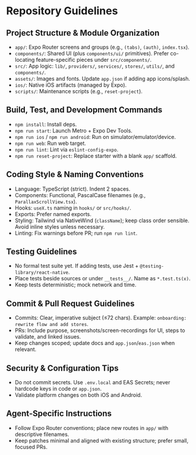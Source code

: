 # Repository Guidelines

## Project Structure & Module Organization
- `app/`: Expo Router screens and groups (e.g., `(tabs)`, `(auth)`, `index.tsx`).
- `components/`: Shared UI (plus `components/ui/` primitives). Prefer co-locating feature-specific pieces under `src/components/`.
- `src/`: App logic: `lib/`, `providers/`, `services/`, `stores/`, `utils/`, and `components/`.
- `assets/`: Images and fonts. Update `app.json` if adding app icons/splash.
- `ios/`: Native iOS artifacts (managed by Expo).
- `scripts/`: Maintenance scripts (e.g., `reset-project`).

## Build, Test, and Development Commands
- `npm install`: Install deps.
- `npm run start`: Launch Metro + Expo Dev Tools.
- `npm run ios` / `npm run android`: Run on simulator/emulator/device.
- `npm run web`: Run web target.
- `npm run lint`: Lint via `eslint-config-expo`.
- `npm run reset-project`: Replace starter with a blank `app/` scaffold.

## Coding Style & Naming Conventions
- Language: TypeScript (strict). Indent 2 spaces.
- Components: Functional, PascalCase filenames (e.g., `ParallaxScrollView.tsx`).
- Hooks: `useX.ts` naming in `hooks/` or `src/hooks/`.
- Exports: Prefer named exports.
- Styling: Tailwind via NativeWind (`className`); keep class order sensible. Avoid inline styles unless necessary.
- Linting: Fix warnings before PR; run `npm run lint`.

## Testing Guidelines
- No formal test suite yet. If adding tests, use Jest + `@testing-library/react-native`.
- Place tests beside sources or under `__tests__/`. Name as `*.test.ts(x)`.
- Keep tests deterministic; mock network and time.

## Commit & Pull Request Guidelines
- Commits: Clear, imperative subject (≤72 chars). Example: `onboarding: rewrite flow and add stores`.
- PRs: Include purpose, screenshots/screen-recordings for UI, steps to validate, and linked issues.
- Keep changes scoped; update docs and `app.json`/`eas.json` when relevant.

## Security & Configuration Tips
- Do not commit secrets. Use `.env.local` and EAS Secrets; never hardcode keys in code or `app.json`.
- Validate platform changes on both iOS and Android.

## Agent-Specific Instructions
- Follow Expo Router conventions; place new routes in `app/` with descriptive filenames.
- Keep patches minimal and aligned with existing structure; prefer small, focused PRs.
